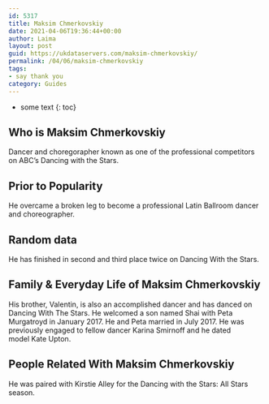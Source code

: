```yaml
---
id: 5317
title: Maksim Chmerkovskiy
date: 2021-04-06T19:36:44+00:00
author: Laima
layout: post
guid: https://ukdataservers.com/maksim-chmerkovskiy/
permalink: /04/06/maksim-chmerkovskiy
tags:
- say thank you
category: Guides
---
```


* some text
{: toc}


## Who is Maksim Chmerkovskiy
                  
                  
                  
Dancer and choregorapher known as one of the professional competitors on ABC&#8217;s Dancing with the Stars.
                  
              
            
              
            
                
                
                
## Prior to Popularity
                  
                  
                  
He overcame a broken leg to become a professional Latin Ballroom dancer and choreographer.
                  
              
            
              
            
                
                
                
## Random data
                  
                  
                  
He has finished in second and third place twice on Dancing With the Stars.
                  
              
            
              
            
                
                
                
## Family & Everyday Life of Maksim Chmerkovskiy
                  
                  
                  
His brother, Valentin, is also an accomplished dancer and has danced on Dancing With The Stars. He welcomed a son named Shai with Peta Murgatroyd in January 2017. He and Peta married in July 2017. He was previously engaged to fellow dancer Karina Smirnoff and he dated model Kate Upton.  
                  
              
            
              
            
                
                
                
## People Related With Maksim Chmerkovskiy
                  
                  
                  
He was paired with Kirstie Alley for the Dancing with the Stars: All Stars season.
                  
              
            
              
            
                
              
            
              
              
            
            
              
            
          
          
          